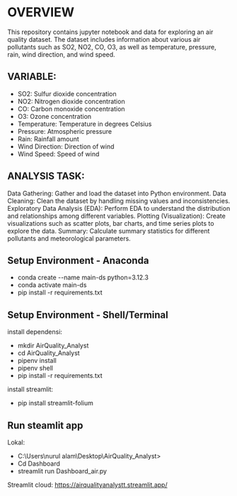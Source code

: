 # OVERVIEW
This repository contains jupyter notebook and data for exploring an air quality dataset. The dataset includes information about various air pollutants such as SO2, NO2, CO, O3, as well as temperature, pressure, rain, wind direction, and wind speed.
## VARIABLE:
- SO2: Sulfur dioxide concentration
- NO2: Nitrogen dioxide concentration
- CO: Carbon monoxide concentration
- O3: Ozone concentration
- Temperature: Temperature in degrees Celsius
- Pressure: Atmospheric pressure
- Rain: Rainfall amount
- Wind Direction: Direction of wind
- Wind Speed: Speed of wind

## ANALYSIS TASK:
Data Gathering: Gather and load the dataset into Python environment.
Data Cleaning: Clean the dataset by handling missing values and inconsistencies.
Exploratory Data Analysis (EDA): Perform EDA to understand the distribution and relationships among different variables.
Plotting (Visualization): Create visualizations such as scatter plots, bar charts, and time series plots to explore the data.
Summary: Calculate summary statistics for different pollutants and meteorological parameters.

## Setup Environment - Anaconda
- conda create --name main-ds python=3.12.3
- conda activate main-ds
- pip install -r requirements.txt

## Setup Environment - Shell/Terminal
install dependensi:
- mkdir AirQuality_Analyst
- cd AirQuality_Analyst
- pipenv install
- pipenv shell
- pip install -r requirements.txt

install streamlit:
- pip install streamlit-folium

## Run steamlit app
Lokal:
- C:\Users\nurul alam\Desktop\AirQuality_Analyst>
- Cd Dashboard
- streamlit run Dashboard_air.py

Streamlit cloud:
https://airqualityanalystt.streamlit.app/
